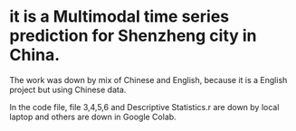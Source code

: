 # it is a Multimodal time series prediction for Shenzheng city in China.

The work was down by mix of Chinese and English, because it is a English project but using Chinese data.


In the code file, file 3,4,5,6 and Descriptive Statistics.r are down by local laptop and others are down in Google Colab.


